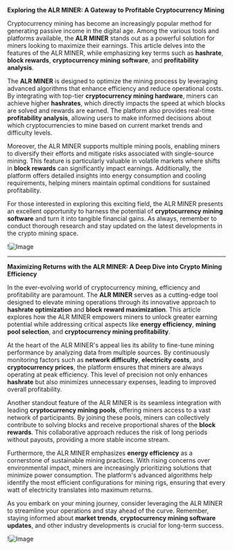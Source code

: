 **Exploring the ALR MINER: A Gateway to Profitable Cryptocurrency Mining**

Cryptocurrency mining has become an increasingly popular method for generating passive income in the digital age. Among the various tools and platforms available, the **ALR MINER** stands out as a powerful solution for miners looking to maximize their earnings. This article delves into the features of the ALR MINER, while emphasizing key terms such as **hashrate**, **block rewards**, **cryptocurrency mining software**, and **profitability analysis**.

The **ALR MINER** is designed to optimize the mining process by leveraging advanced algorithms that enhance efficiency and reduce operational costs. By integrating with top-tier **cryptocurrency mining hardware**, miners can achieve higher **hashrates**, which directly impacts the speed at which blocks are solved and rewards are earned. The platform also provides real-time **profitability analysis**, allowing users to make informed decisions about which cryptocurrencies to mine based on current market trends and difficulty levels.

Moreover, the ALR MINER supports multiple mining pools, enabling miners to diversify their efforts and mitigate risks associated with single-source mining. This feature is particularly valuable in volatile markets where shifts in **block rewards** can significantly impact earnings. Additionally, the platform offers detailed insights into energy consumption and cooling requirements, helping miners maintain optimal conditions for sustained profitability.

For those interested in exploring this exciting field, the ALR MINER presents an excellent opportunity to harness the potential of **cryptocurrency mining software** and turn it into tangible financial gains. As always, remember to conduct thorough research and stay updated on the latest developments in the crypto mining space. 

!![Image](https://github.com/user-attachments/assets/590b50a7-4459-4e76-8a31-559aed223621)

---

**Maximizing Returns with the ALR MINER: A Deep Dive into Crypto Mining Efficiency**

In the ever-evolving world of cryptocurrency mining, efficiency and profitability are paramount. The **ALR MINER** serves as a cutting-edge tool designed to elevate mining operations through its innovative approach to **hashrate optimization** and **block reward maximization**. This article explores how the ALR MINER empowers miners to unlock greater earning potential while addressing critical aspects like **energy efficiency**, **mining pool selection**, and **cryptocurrency mining profitability**.

At the heart of the ALR MINER's appeal lies its ability to fine-tune mining performance by analyzing data from multiple sources. By continuously monitoring factors such as **network difficulty**, **electricity costs**, and **cryptocurrency prices**, the platform ensures that miners are always operating at peak efficiency. This level of precision not only enhances **hashrate** but also minimizes unnecessary expenses, leading to improved overall profitability.

Another standout feature of the ALR MINER is its seamless integration with leading **cryptocurrency mining pools**, offering miners access to a vast network of participants. By joining these pools, miners can collectively contribute to solving blocks and receive proportional shares of the **block rewards**. This collaborative approach reduces the risk of long periods without payouts, providing a more stable income stream.

Furthermore, the ALR MINER emphasizes **energy efficiency** as a cornerstone of sustainable mining practices. With rising concerns over environmental impact, miners are increasingly prioritizing solutions that minimize power consumption. The platform's advanced algorithms help identify the most efficient configurations for mining rigs, ensuring that every watt of electricity translates into maximum returns.

As you embark on your mining journey, consider leveraging the ALR MINER to streamline your operations and stay ahead of the curve. Remember, staying informed about **market trends**, **cryptocurrency mining software updates**, and other industry developments is crucial for long-term success.

!![Image](https://github.com/user-attachments/assets/590b50a7-4459-4e76-8a31-559aed223621)